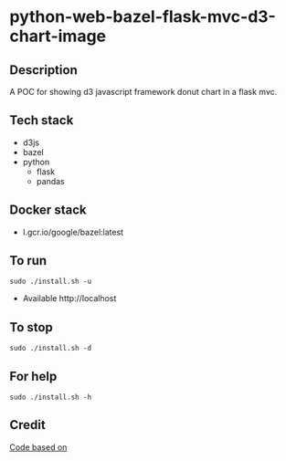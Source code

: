 # python-web-bazel-flask-mvc-d3-chart-image

## Description
A POC for showing d3
javascript framework
donut chart in a flask mvc.

## Tech stack
- d3js
- bazel
- python
  - flask
  - pandas

## Docker stack
- l.gcr.io/google/bazel:latest

## To run
`sudo ./install.sh -u`
- Available http://localhost

## To stop
`sudo ./install.sh -d`

## For help
`sudo ./install.sh -h`

## Credit
[Code based on](https://blog.logrocket.com/build-interactive-charts-flask-d3js/)
